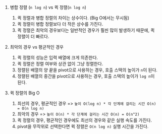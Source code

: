 1. 병합 정렬 (`n log n`) vs 퀵 정렬(`n log n`)
    1. 퀵 정렬과 병합 정렬의 차이는 상수이다. (Big O에서는 무시됨)
    2. 퀵 정렬이 병합 정렬보다 더 작은 상수를 가진다.
    3. 퀵 정렬은 최악의 경우보다는 일반적인 경우가 훨씬 많이 발생하기 때문에, 퀵 정렬이 더 빠르다.

2. 최악의 경우 vs 평균적인 경우
    1. 퀵 정렬의 성능은 입력 배열에 크게 의존한다.
    2. 퀵 정렬은 정렬 여부와 상관 없이 그냥 정렬한다.
    3. 정렬된 배열의 양 끝을 pivot으로 사용하는 경우, 호출 스택의 높이가 `n`이 된다.
    4. 정렬된 배열의 중간을 pivot으로 사용하는 경우, 호출 스택의 높이가 `log n`이 된다.

3. 퀵 정렬의 Big O
    1. 최선의 경우, 평균적인 경우 => `높이 O(log n) * 각 단계에 걸리는 시간 O(n) = O(n log n)`
    2. 최악의 경우 => `높이 O(n) * 각 단계에 걸리는 시간 O(n) = O(n^2)`
    3. 퀵 정렬의 경우, 평균적인 경우에도 최선의 경우와 같은 실행 속도를 가진다.
    4. pivot을 무작위로 선택한다면 퀵 정렬은 `O(n log n)` 실행 시간을 가진다.
